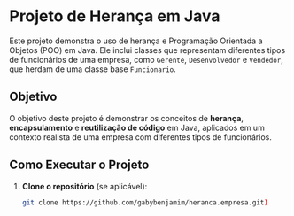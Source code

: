 # Projeto de Herança em Java

Este projeto demonstra o uso de herança e Programação Orientada a Objetos (POO) em Java. Ele inclui classes que representam diferentes tipos de funcionários de uma empresa, como `Gerente`, `Desenvolvedor` e `Vendedor`, que herdam de uma classe base `Funcionario`.

## Objetivo

O objetivo deste projeto é demonstrar os conceitos de **herança**, **encapsulamento** e **reutilização de código** em Java, aplicados em um contexto realista de uma empresa com diferentes tipos de funcionários.

## Como Executar o Projeto

1. **Clone o repositório** (se aplicável):
   ```bash
   git clone https://github.com/gabybenjamim/heranca.empresa.git)

